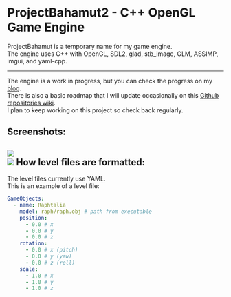 # ProjectBahamut2 - C++ OpenGL Game Engine
ProjectBahamut is a temporary name for my game engine.  
The engine uses C++ with OpenGL, SDL2, glad, stb_image, GLM, ASSIMP, imgui, and yaml-cpp.  

---
The engine is a work in progress, but you can check the progress on my [blog](https://Kirugaming.com/blog).  
There is also a basic roadmap that I will update occasionally on this [Github repositories wiki](https://github.com/Kirugaming/ProjectBahamut2/wiki).  
I plan to keep working on this project so check back regularly.  
## Screenshots:
![](https://cdn.discordapp.com/attachments/457750512683450371/1164784544491245599/image.png?ex=65447924&is=65320424&hm=d5828ca7dda4be342296d647e102f624c4233a812173f9478b9560e546517d86&)  
![](https://cdn.discordapp.com/attachments/694978568907784254/1147365972458623006/devgif12.gif)
How level files are formatted:
---
The level files currently use YAML.  
This is an example of a level file:  
```YAML
GameObjects:
  - name: Raphtalia
    model: raph/raph.obj # path from executable
    position:
      - 0.0 # x
      - 0.0 # y
      - 0.0 # z
    rotation:
      - 0.0 # x (pitch)
      - 0.0 # y (yaw)
      - 0.0 # z (roll)
    scale:
      - 1.0 # x
      - 1.0 # y
      - 1.0 # z
```
